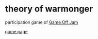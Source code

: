 # theory of warmonger
participation game of [Game Off Jam](https://itch.io/jam/game-off-2017)

[game page](https://kritsana-chaikaew.itch.io/theory-of-warmonger)
